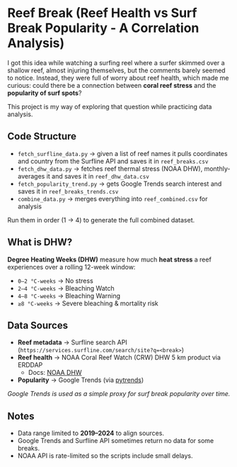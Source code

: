 # Reef Break (Reef Health vs Surf Break Popularity - A Correlation Analysis)

I got this idea while watching a surfing reel where a surfer skimmed over a shallow reef, almost injuring themselves, but the comments barely seemed to notice. Instead, they were full of worry about reef health, which made me curious: could there be a connection between **coral reef stress** and the **popularity of surf spots**?

This project is my way of exploring that question while practicing data analysis.

## Code Structure
- `fetch_surfline_data.py` -> given a list of reef names it pulls coordinates and country from the Surfline API and saves it in `reef_breaks.csv`
- `fetch_dhw_data.py` -> fetches reef thermal stress (NOAA DHW), monthly-averages it and saves it in `reef_dhw_data.csv`
- `fetch_popularity_trend.py` -> gets Google Trends search interest and saves it in `reef_breaks_trends.csv`
- `combine_data.py` -> merges everything into `reef_combined.csv` for analysis

Run them in order (1 → 4) to generate the full combined dataset.

## What is DHW?
**Degree Heating Weeks (DHW)** measure how much **heat stress** a reef experiences over a rolling 12-week window:
- `0–2 °C-weeks` -> No stress
- `2–4 °C-weeks` -> Bleaching Watch
- `4–8 °C-weeks` -> Bleaching Warning
- `≥8 °C-weeks` -> Severe bleaching & mortality risk

## Data Sources
- **Reef metadata** -> Surfline search API (`https://services.surfline.com/search/site?q=<break>`)
- **Reef health** -> NOAA Coral Reef Watch (CRW) DHW 5 km product via ERDDAP
  - Docs: [NOAA DHW](https://coastwatch.pfeg.noaa.gov/erddap/griddap/NOAA_DHW.html)
- **Popularity** -> Google Trends (via [pytrends](https://github.com/GeneralMills/pytrends))

*Google Trends is used as a simple proxy for surf break popularity over time.*

## Notes
- Data range limited to **2019–2024** to align sources.
- Google Trends and Surfline API sometimes return no data for some breaks.
- NOAA API is rate-limited so the scripts include small delays.
